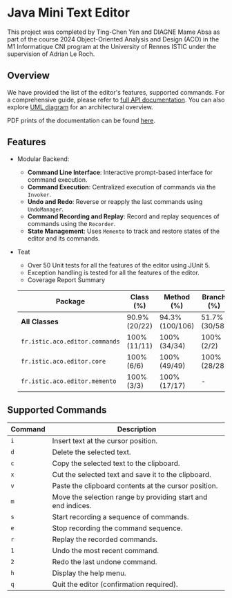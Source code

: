# Java Mini Text Editor
This project was completed by Ting-Chen Yen and DIAGNE Mame Absa as part of the course 2024 Object-Oriented Analysis and Design (ACO) in the M1 Informatique CNI program at the University of Rennes ISTIC under the supervision of Adrian Le Roch.

## Overview
We have provided the list of the editor's features, supported commands. 
For a comprehensive guide, please refer to [full API documentation](https://chung-coder.github.io/ACO-Editor/).
You can also explore [UML diagram](https://github.com/chung-coder/ACO-Editor/blob/main/UML.pdf) for an architectural overview.

PDF prints of the documentation can be found [here](https://github.com/chung-coder/ACO-Editor/blob/main/ACO%20REPORT.pdf).
## Features
- Modular Backend:
    - **Command Line Interface**: Interactive prompt-based interface for command execution.
    - **Command Execution**: Centralized execution of commands via the `Invoker`.
    - **Undo and Redo**: Reverse or reapply the last commands using `UndoManager`.
    - **Command Recording and Replay**: Record and replay sequences of commands using the `Recorder`.
    - **State Management**: Uses `Memento` to track and restore states of the editor and its commands.
- Teat
    - Over 50 Unit tests for all the features of the editor using JUnit 5.
    - Exception handling is tested for all the features of the editor.
    - Coverage Report Summary


  | Package                     | Class (%)   | Method (%)   | Branch (%)   | Line (%)   |
  	|-----------------------------|-------------|--------------|--------------|------------|
  | **All Classes**             | 90.9% (20/22) | 94.3% (100/106) | 51.7% (30/58) | 75.3% (247/328) |
  | `fr.istic.aco.editor.commands` | 100% (11/11) | 100% (34/34)  | 100% (2/2)   | 100% (91/91)  |
  | `fr.istic.aco.editor.core`  | 100% (6/6)   | 100% (49/49)  | 100% (28/28) | 100% (131/131) |
  | `fr.istic.aco.editor.memento` | 100% (3/3)   | 100% (17/17)  | -            | 100% (25/25)  |


## Supported Commands
| Command | Description|
|---------|----------------------------------------|
| `i` | Insert text at the cursor position.|
| `d` | Delete the selected text.|
| `c` | Copy the selected text to the clipboard.|
| `x` | Cut the selected text and save it to the clipboard.|
| `v` | Paste the clipboard contents at the cursor position.|
| `m` | Move the selection range by providing start and end indices.|
| `s` | Start recording a sequence of commands.|
| `e` | Stop recording the command sequence.|
| `r` | Replay the recorded commands.|
| `1` | Undo the most recent command.|
| `2` | Redo the last undone command.|
| `h` | Display the help menu.
| `q` | Quit the editor (confirmation required).

